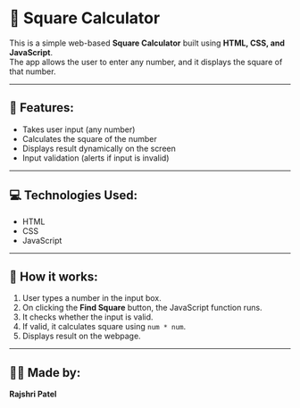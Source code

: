 # 🔢 Square Calculator

This is a simple web-based **Square Calculator** built using **HTML, CSS, and JavaScript**.  
The app allows the user to enter any number, and it displays the square of that number.

---

## 🌟 Features:
- Takes user input (any number)
- Calculates the square of the number
- Displays result dynamically on the screen
- Input validation (alerts if input is invalid)

---

## 💻 Technologies Used:
- HTML
- CSS
- JavaScript

---


## 🧠 How it works:

1. User types a number in the input box.
2. On clicking the **Find Square** button, the JavaScript function runs.
3. It checks whether the input is valid.
4. If valid, it calculates square using `num * num`.
5. Displays result on the webpage.

---

## 👩‍💻 Made by:
**Rajshri Patel**

